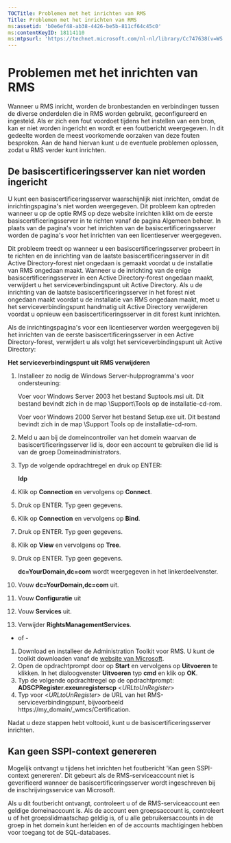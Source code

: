 ```yaml
---
TOCTitle: Problemen met het inrichten van RMS
Title: Problemen met het inrichten van RMS
ms:assetid: 'b0e6ef48-ab38-4426-be5b-811cf64c45c0'
ms:contentKeyID: 18114110
ms:mtpsurl: 'https://technet.microsoft.com/nl-nl/library/Cc747638(v=WS.10)'
---
```


Problemen met het inrichten van RMS
===================================

Wanneer u RMS inricht, worden de bronbestanden en verbindingen tussen de diverse onderdelen die in RMS worden gebruikt, geconfigureerd en ingesteld. Als er zich een fout voordoet tijdens het instellen van een bron, kan er niet worden ingericht en wordt er een foutbericht weergegeven. In dit gedeelte worden de meest voorkomende oorzaken van deze fouten besproken. Aan de hand hiervan kunt u de eventuele problemen oplossen, zodat u RMS verder kunt inrichten.

De basiscertificeringsserver kan niet worden ingericht
------------------------------------------------------

U kunt een basiscertificeringsserver waarschijnlijk niet inrichten, omdat de inrichtingspagina's niet worden weergegeven. Dit probleem kan optreden wanneer u op de optie RMS op deze website inrichten klikt om de eerste basiscertificeringsserver in te richten vanaf de pagina Algemeen beheer. In plaats van de pagina's voor het inrichten van de basiscertificeringsserver worden de pagina's voor het inrichten van een licentieserver weergegeven.

Dit probleem treedt op wanneer u een basiscertificeringsserver probeert in te richten en de inrichting van de laatste basiscertificeringsserver in dit Active Directory-forest niet ongedaan is gemaakt voordat u de installatie van RMS ongedaan maakt. Wanneer u de inrichting van de enige basiscertificeringsserver in een Active Directory-forest ongedaan maakt, verwijdert u het serviceverbindingspunt uit Active Directory. Als u de inrichting van de laatste basiscertificeringsserver in het forest niet ongedaan maakt voordat u de installatie van RMS ongedaan maakt, moet u het serviceverbindingspunt handmatig uit Active Directory verwijderen voordat u opnieuw een basiscertificeringsserver in dit forest kunt inrichten.

Als de inrichtingspagina's voor een licentieserver worden weergegeven bij het inrichten van de eerste basiscertificeringsserver in een Active Directory-forest, verwijdert u als volgt het serviceverbindingspunt uit Active Directory:

**Het serviceverbindingspunt uit RMS verwijderen**
1.  Installeer zo nodig de Windows Server-hulpprogramma's voor ondersteuning:

    Voer voor Windows Server 2003 het bestand Suptools.msi uit. Dit bestand bevindt zich in de map \\Support\\Tools op de installatie-cd-rom.

    Voer voor Windows 2000 Server het bestand Setup.exe uit. Dit bestand bevindt zich in de map \\Support Tools op de installatie-cd-rom.

2.  Meld u aan bij de domeincontroller van het domein waarvan de basiscertificeringsserver lid is, door een account te gebruiken die lid is van de groep Domeinadministrators.

3.  Typ de volgende opdrachtregel en druk op ENTER:

    **ldp**

4.  Klik op **Connection** en vervolgens op **Connect**.

5.  Druk op ENTER. Typ geen gegevens.

6.  Klik op **Connection** en vervolgens op **Bind**.

7.  Druk op ENTER. Typ geen gegevens.

8.  Klik op **View** en vervolgens op **Tree**.

9.  Druk op ENTER. Typ geen gegevens.

    **dc=YourDomain,dc=com** wordt weergegeven in het linkerdeelvenster.

10. Vouw **dc=YourDomain,dc=com** uit.

11. Vouw **Configuratie** uit

12. Vouw **Services** uit.

13. Verwijder **RightsManagementServices**.

- of -

1.  Download en installeer de Administration Toolkit voor RMS. U kunt de toolkit downloaden vanaf de [website van Microsoft](http://go.microsoft.com/fwlink/?linkid=33841).
2.  Open de opdrachtprompt door op **Start** en vervolgens op **Uitvoeren** te klikken. In het dialoogvenster **Uitvoeren** typ **cmd** en klik op **OK**.
3.  Typ de volgende opdrachtregel op de opdrachtprompt:
    **ADSCPRegister.exeunregisterscp** &lt;*URLtoUnRegister*&gt;
4.  Typ voor &lt;*URLtoUnRegister*&gt; de URL van het RMS-serviceverbindingspunt, bijvoorbeeld https://my\_domain/\_wmcs/Certification.

Nadat u deze stappen hebt voltooid, kunt u de basiscertificeringsserver inrichten.

Kan geen SSPI-context genereren
-------------------------------

Mogelijk ontvangt u tijdens het inrichten het foutbericht 'Kan geen SSPI-context genereren'. Dit gebeurt als de RMS-serviceaccount niet is geverifieerd wanneer de basiscertificeringsserver wordt ingeschreven bij de inschrijvingsservice van Microsoft.

Als u dit foutbericht ontvangt, controleert u of de RMS-serviceaccount een geldige domeinaccount is. Als de account een groepsaccount is, controleert u of het groepslidmaatschap geldig is, of u alle gebruikersaccounts in de groep in het domein kunt herleiden en of de accounts machtigingen hebben voor toegang tot de SQL-databases.
